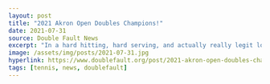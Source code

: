 ```yaml
---
layout: post
title: "2021 Akron Open Doubles Champions!"
date: 2021-07-31
source: Double Fault News
excerpt: "In a hard hitting, hard serving, and actually really legit looking tennis match, the two undefeated sides went at it, with everything they've ever dreamed of on the line, and those around them were given a show.  Early on it looked like the tournament grind that Scott and Patrick had experienced would prove to be the difference as they ran out to an early lead, but the rested energy and youthful confidence of Erik and Benjamin would not be denied, and soon the match entered a 3.0 see-saw of epic 3.0 proportions! The consistency of Scott versus the net play of Erik ... the blistering serve of Benjamin versus the service bombs of Patrick..."
image: /assets/img/posts/2021-07-31.jpg
hyperlink: https://www.doublefault.org/post/2021-akron-open-doubles-champions
tags: [tennis, news, doublefault]
---
```

